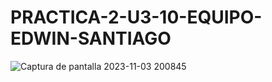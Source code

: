 # PRACTICA-2-U3-10-EQUIPO-EDWIN-SANTIAGO
![Captura de pantalla 2023-11-03 200845](https://github.com/EDWINYAHIR13/PRACTICA-2-U3-10-EQUIPO-EDWIN-SANTIAGO/assets/148461746/98b30b61-ffe9-4e6d-a560-2e5afff01975)
